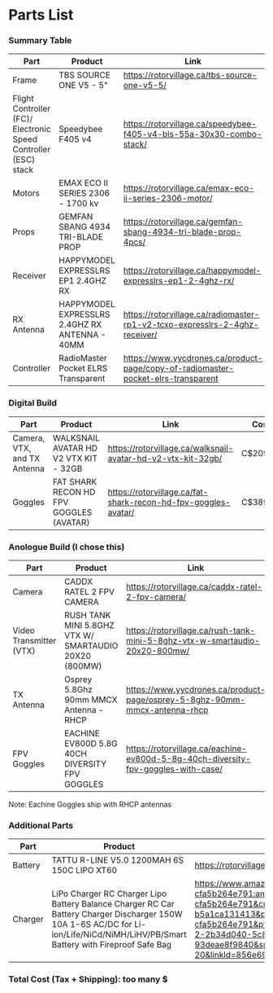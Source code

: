 # Parts List 

### Summary Table
  
|Part |Product |Link |Cost |
|-----|--------|-----|-----|
|Frame|TBS SOURCE ONE V5 - 5"| https://rotorvillage.ca/tbs-source-one-v5-5/ |C$46.99|
|Flight Controller (FC)/ Electronic Speed Controller (ESC) stack|Speedybee F405 v4|https://rotorvillage.ca/speedybee-f405-v4-bls-55a-30x30-combo-stack/ |C$97.99|
|Motors|EMAX ECO II SERIES 2306 - 1700 kv|https://rotorvillage.ca/emax-eco-ii-series-2306-motor/ |C$21.99 x4|
|Props|GEMFAN SBANG 4934 TRI-BLADE PROP|https://rotorvillage.ca/gemfan-sbang-4934-tri-blade-prop-4pcs/ |C$4.29|
|Receiver|HAPPYMODEL EXPRESSLRS EP1 2.4GHZ RX|https://rotorvillage.ca/happymodel-expresslrs-ep1-2-4ghz-rx/ |C$19.99|
|RX Antenna|HAPPYMODEL EXPRESSLRS 2.4GHZ RX ANTENNA - 40MM|https://rotorvillage.ca/radiomaster-rp1-v2-tcxo-expresslrs-2-4ghz-receiver/ |C$3.99|
|Controller|RadioMaster Pocket ELRS Transparent|https://www.yycdrones.ca/product-page/copy-of-radiomaster-pocket-elrs-transparent |C$85.86|

  
### Digital Build 
  
|Part |Product |Link |Cost |
|-----|--------|-----|-----|
|Camera, VTX, and TX Antenna|WALKSNAIL AVATAR HD V2 VTX KIT - 32GB|https://rotorvillage.ca/walksnail-avatar-hd-v2-vtx-kit-32gb/ |C$209.99|
|Goggles|FAT SHARK RECON HD FPV GOGGLES (AVATAR)|https://rotorvillage.ca/fat-shark-recon-hd-fpv-goggles-avatar/ |C$389.99|
  
  
### Anologue Build (I chose this)

|Part |Product |Link |Cost |
|-----|--------|-----|-----|
|Camera|CADDX RATEL 2 FPV CAMERA|https://rotorvillage.ca/caddx-ratel-2-fpv-camera/ |C$43.99|
|Video Transmitter (VTX)|RUSH TANK MINI 5.8GHZ VTX W/ SMARTAUDIO 20X20 (800MW)|https://rotorvillage.ca/rush-tank-mini-5-8ghz-vtx-w-smartaudio-20x20-800mw/ |C$53.99|  
|TX Antenna|Osprey 5.8Ghz 90mm MMCX Antenna - RHCP|https://www.yycdrones.ca/product-page/osprey-5-8ghz-90mm-mmcx-antenna-rhcp |C$7.81|
|FPV Goggles|EACHINE EV800D 5.8G 40CH DIVERSITY FPV GOGGLES|https://rotorvillage.ca/eachine-ev800d-5-8g-40ch-diversity-fpv-goggles-with-case/ |C$138.99|

Note: Eachine Goggles ship with RHCP antennas
  
### Additional Parts

|Part |Product |Link |Cost |
|-----|--------|-----|-----|
|Battery|TATTU R-LINE V5.0 1200MAH 6S 150C LIPO XT60|https://rotorvillage.ca/tattu-r-line-v5-0-1200mah-6s-150c-lipo-xt60/ |C$49.99|
|Charger|LiPo Charger RC Charger Lipo Battery Balance Charger RC Car Battery Charger Discharger 150W 10A 1-6S AC/DC for Li-ion/Life/NiCd/NiMH/LiHV/PB/Smart Battery with Fireproof Safe Bag |https://www.amazon.com/Charger-Battery-Balance-Discharger-Adapter/dp/B07R18YNZQ?content-id=amzn1.sym.fc48733d-66f8-4b9b-aacf-cfa5b264e791:amzn1.sym.fc48733d-66f8-4b9b-aacf-cfa5b264e791&crid=1N2VBE9U8ZLH7&cv_ct_cx=Lipo+charger&keywords=Lipo+charger&pd_rd_i=B07R18YNZQ&pd_rd_r=5b53c869-be69-4f2a-8744-b5a1ca131413&pd_rd_w=WFyZR&pd_rd_wg=QuqPt&pf_rd_p=fc48733d-66f8-4b9b-aacf-cfa5b264e791&pf_rd_r=TC3M1XD7YTG3QK8TC4QH&qid=1698073475&sbo=RZvfv//HxDF%2BO5021pAnSA%3D%3D&sprefix=lipo+charger,aps,92&sr=1-2-2b34d040-5c83-4b7f-ba01-15975dfb8828-spons&ufe=app_do:amzn1.fos.18ed3cb5-28d5-4975-8bc7-93deae8f9840&sp_csd=d2lkZ2V0TmFtZT1zcF9zZWFyY2hfdGhlbWF0aWM&psc=1&linkCode=sl1&tag=troncatfpv-20&linkId=856e69d9d4e2237f69b0cfd4993feddf&language=en_US&ref_=as_li_ss_tl |C$56.99|


### Total Cost (Tax + Shipping): too many $

